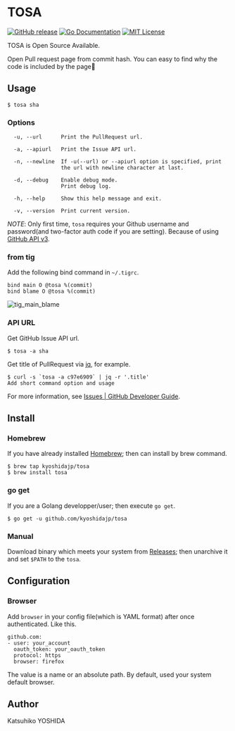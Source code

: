 # TOSA

[![GitHub release](https://img.shields.io/github/release/kyoshidajp/tosa.svg?style=flat-square)][release]
[![Go Documentation](http://img.shields.io/badge/go-documentation-blue.svg?style=flat-square)][godocs]
[![MIT License](http://img.shields.io/badge/license-MIT-blue.svg?style=flat-square)][license]

[release]: https://github.com/kyoshidajp/tosa/releases
[license]: https://github.com/kyoshidajp/tosa/blob/master/LICENSE
[godocs]: http://godoc.org/github.com/kyoshidajp/tosa

TOSA is Open Source Available.

Open Pull request page from commit hash. You can easy to find why the code is included by the page:mag_right:

## Usage

```
$ tosa sha
```

### Options

```
  -u, --url      Print the PullRequest url.

  -a, --apiurl   Print the Issue API url.

  -n, --newline  If -u(--url) or --apiurl option is specified, print
                 the url with newline character at last.

  -d, --debug    Enable debug mode.
                 Print debug log.

  -h, --help     Show this help message and exit.

  -v, --version  Print current version.
```

*NOTE*: Only first time, `tosa` requires your Github username and password(and two-factor auth code if you are setting). Because of using [GitHub API v3](https://developer.github.com/v3/).

### from tig

Add the following bind command in `~/.tigrc`.

```
bind main O @tosa %(commit)
bind blame O @tosa %(commit)
```

![tig_main_blame](https://user-images.githubusercontent.com/3317191/34467237-ac5e76f4-ef2e-11e7-889d-6d28bf03b04d.gif)

### API URL

Get GitHub Issue API url.

```
$ tosa -a sha
```

Get title of PullRequest via [jq](https://stedolan.github.io/jq/), for example. 

```
$ curl -s `tosa -a c97e6909` | jq -r '.title'
Add short command option and usage
```

For more information, see [Issues \| GitHub Developer Guide](https://developer.github.com/v3/issues/#get-a-single-issue). 

## Install

### Homebrew

If you have already installed [Homebrew](http://brew.sh/); then can install by brew command.

```
$ brew tap kyoshidajp/tosa
$ brew install tosa
```

### go get

If you are a Golang developper/user; then execute `go get`.

```
$ go get -u github.com/kyoshidajp/tosa
```

### Manual

Download binary which meets your system from [Releases](release); then unarchive it and set `$PATH` to the `tosa`.

## Configuration

### Browser

Add `browser` in your config file(which is YAML format) after once authenticated. Like this.

```
github.com:
- user: your_account
  oauth_token: your_oauth_token
  protocol: https
  browser: firefox
```

The value is a name or an absolute path. By default, used your system default browser.

## Author

Katsuhiko YOSHIDA
